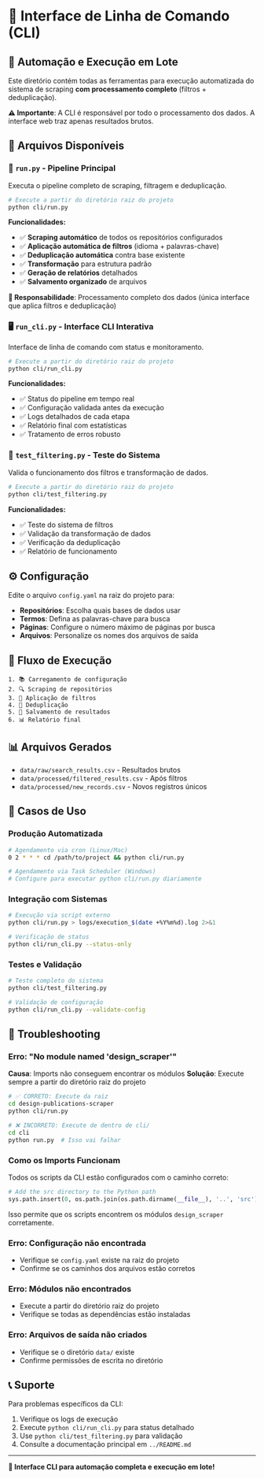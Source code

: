 # 🤖 Interface de Linha de Comando (CLI)

## 🎯 **Automação e Execução em Lote**

Este diretório contém todas as ferramentas para execução automatizada do sistema de scraping **com processamento completo** (filtros + deduplicação).

**⚠️ Importante**: A CLI é responsável por todo o processamento dos dados. A interface web traz apenas resultados brutos.

## 📁 Arquivos Disponíveis

### 🚀 **`run.py` - Pipeline Principal**
Executa o pipeline completo de scraping, filtragem e deduplicação.

```bash
# Execute a partir do diretório raiz do projeto
python cli/run.py
```

**Funcionalidades:**
- ✅ **Scraping automático** de todos os repositórios configurados
- ✅ **Aplicação automática de filtros** (idioma + palavras-chave)
- ✅ **Deduplicação automática** contra base existente
- ✅ **Transformação** para estrutura padrão
- ✅ **Geração de relatórios** detalhados
- ✅ **Salvamento organizado** de arquivos

**🎯 Responsabilidade**: Processamento completo dos dados (única interface que aplica filtros e deduplicação)

### 🖥️ **`run_cli.py` - Interface CLI Interativa**
Interface de linha de comando com status e monitoramento.

```bash
# Execute a partir do diretório raiz do projeto
python cli/run_cli.py
```

**Funcionalidades:**
- ✅ Status do pipeline em tempo real
- ✅ Configuração validada antes da execução
- ✅ Logs detalhados de cada etapa
- ✅ Relatório final com estatísticas
- ✅ Tratamento de erros robusto

### 🧪 **`test_filtering.py` - Teste do Sistema**
Valida o funcionamento dos filtros e transformação de dados.

```bash
# Execute a partir do diretório raiz do projeto
python cli/test_filtering.py
```

**Funcionalidades:**
- ✅ Teste do sistema de filtros
- ✅ Validação da transformação de dados
- ✅ Verificação da deduplicação
- ✅ Relatório de funcionamento

## ⚙️ **Configuração**

Edite o arquivo `config.yaml` na raiz do projeto para:

- **Repositórios**: Escolha quais bases de dados usar
- **Termos**: Defina as palavras-chave para busca
- **Páginas**: Configure o número máximo de páginas por busca
- **Arquivos**: Personalize os nomes dos arquivos de saída

## 🔄 **Fluxo de Execução**

```
1. 📚 Carregamento de configuração
2. 🔍 Scraping de repositórios
3. 🎯 Aplicação de filtros
4. 🔄 Deduplicação
5. 💾 Salvamento de resultados
6. 📊 Relatório final
```

## 📊 **Arquivos Gerados**

- `data/raw/search_results.csv` - Resultados brutos
- `data/processed/filtered_results.csv` - Após filtros
- `data/processed/new_records.csv` - Novos registros únicos

## 🚀 **Casos de Uso**

### **Produção Automatizada**
```bash
# Agendamento via cron (Linux/Mac)
0 2 * * * cd /path/to/project && python cli/run.py

# Agendamento via Task Scheduler (Windows)
# Configure para executar python cli/run.py diariamente
```

### **Integração com Sistemas**
```bash
# Execução via script externo
python cli/run.py > logs/execution_$(date +%Y%m%d).log 2>&1

# Verificação de status
python cli/run_cli.py --status-only
```

### **Testes e Validação**
```bash
# Teste completo do sistema
python cli/test_filtering.py

# Validação de configuração
python cli/run_cli.py --validate-config
```

## 🔧 **Troubleshooting**

### **Erro: "No module named 'design_scraper'"**
**Causa**: Imports não conseguem encontrar os módulos
**Solução**: Execute sempre a partir do diretório raiz do projeto

```bash
# ✅ CORRETO: Execute da raiz
cd design-publications-scraper
python cli/run.py

# ❌ INCORRETO: Execute de dentro de cli/
cd cli
python run.py  # Isso vai falhar
```

### **Como os Imports Funcionam**
Todos os scripts da CLI estão configurados com o caminho correto:

```python
# Add the src directory to the Python path
sys.path.insert(0, os.path.join(os.path.dirname(__file__), '..', 'src'))
```

Isso permite que os scripts encontrem os módulos `design_scraper` corretamente.

### **Erro: Configuração não encontrada**
- Verifique se `config.yaml` existe na raiz do projeto
- Confirme se os caminhos dos arquivos estão corretos

### **Erro: Módulos não encontrados**
- Execute a partir do diretório raiz do projeto
- Verifique se todas as dependências estão instaladas

### **Erro: Arquivos de saída não criados**
- Verifique se o diretório `data/` existe
- Confirme permissões de escrita no diretório

## 📞 **Suporte**

Para problemas específicos da CLI:
1. Verifique os logs de execução
2. Execute `python cli/run_cli.py` para status detalhado
3. Use `python cli/test_filtering.py` para validação
4. Consulte a documentação principal em `../README.md`

---

**🎯 Interface CLI para automação completa e execução em lote!**

